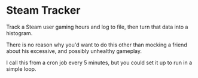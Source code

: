 # Steam Tracker
Track a Steam user gaming hours and log to file, then turn that data into a histogram.

There is no reason why you'd want to do this other than mocking a friend about his excessive, and possibly unhealthy gameplay.

I call this from a cron job every 5 minutes, but you could set it up to run in a simple loop.